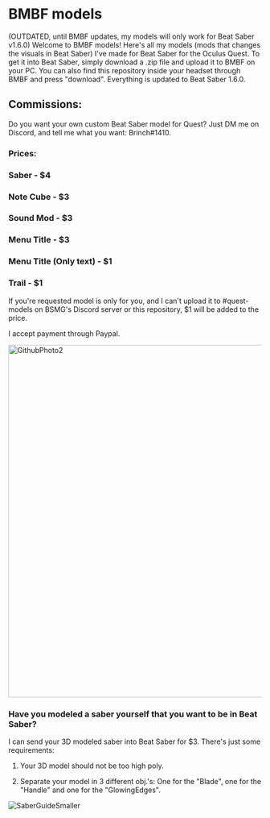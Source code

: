 # BMBF models
(OUTDATED, until BMBF updates, my models will only work for Beat Saber v1.6.0) Welcome to BMBF models! Here's all my models (mods that changes the visuals in Beat Saber) I've made for Beat Saber for the Oculus Quest.
To get it into Beat Saber, simply download a .zip file and upload it to BMBF on your PC. You can also find this repository inside your headset through BMBF and press "download". Everything is updated to Beat Saber 1.6.0.

## Commissions:
Do you want your own custom Beat Saber model for Quest? Just DM me on Discord, and tell me what you want: Brinch#1410.

### Prices:

### Saber - $4

### Note Cube - $3

### Sound Mod - $3

### Menu Title - $3

### Menu Title (Only text) - $1

### Trail - $1

If you're requested model is only for you, and I can't upload it to #quest-models on BSMG's Discord server or this repository, $1 will be added to the price.

I accept payment through Paypal.

<img width="700" alt="GithubPhoto2" src="https://user-images.githubusercontent.com/59196987/71414313-a8d81d80-2656-11ea-9940-403b19f4f7c6.png">

### Have you modeled a saber yourself that you want to be in Beat Saber?
I can send your 3D modeled saber into Beat Saber for $3. There's just some requirements:

1. Your 3D model should not be too high poly.

2. Separate your model in 3 different obj.'s: One for the "Blade", one for the "Handle" and one for the "GlowingEdges".

![SaberGuideSmaller](https://user-images.githubusercontent.com/59196987/72167156-e1a02280-33ca-11ea-8bc3-7101bbe1313c.png)
